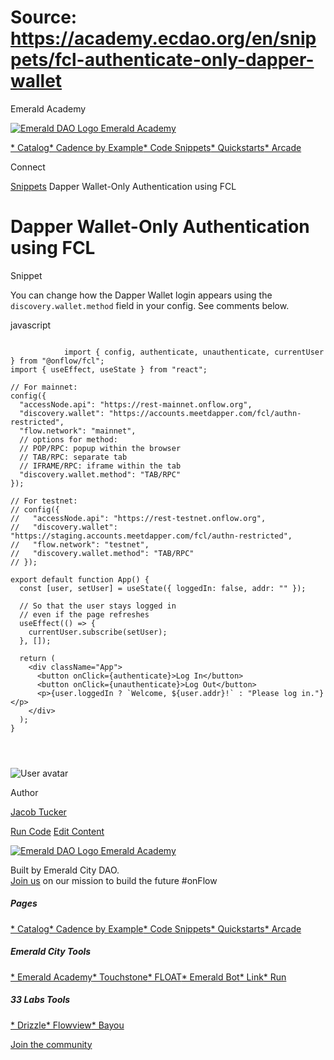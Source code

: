 # Source: https://academy.ecdao.org/en/snippets/fcl-authenticate-only-dapper-wallet

Emerald Academy





[![Emerald DAO Logo](/ea-logo.png)
Emerald Academy](/en/)


[* Catalog](/en/catalog)[* Cadence by Example](/en/cadence-by-example)[* Code Snippets](/en/snippets)[* Quickstarts](/en/quickstarts)[* Arcade](https://arcade.ecdao.org)

Connect



[Snippets](/en/snippets)
Dapper Wallet-Only Authentication using FCL

# Dapper Wallet-Only Authentication using FCL

Snippet

You can change how the Dapper Wallet login appears using the `discovery.wallet.method` field in your config. See comments below.

javascript

```
		
			import { config, authenticate, unauthenticate, currentUser } from "@onflow/fcl";
import { useEffect, useState } from "react";

// For mainnet:
config({
  "accessNode.api": "https://rest-mainnet.onflow.org",
  "discovery.wallet": "https://accounts.meetdapper.com/fcl/authn-restricted",
  "flow.network": "mainnet",
  // options for method:
  // POP/RPC: popup within the browser
  // TAB/RPC: separate tab
  // IFRAME/RPC: iframe within the tab
  "discovery.wallet.method": "TAB/RPC"
});

// For testnet:
// config({
//   "accessNode.api": "https://rest-testnet.onflow.org",
//   "discovery.wallet": "https://staging.accounts.meetdapper.com/fcl/authn-restricted",
//   "flow.network": "testnet",
//   "discovery.wallet.method": "TAB/RPC"
// });

export default function App() {
  const [user, setUser] = useState({ loggedIn: false, addr: "" });

  // So that the user stays logged in
  // even if the page refreshes
  useEffect(() => {
    currentUser.subscribe(setUser);
  }, []);

  return (
    <div className="App">
      <button onClick={authenticate}>Log In</button>
      <button onClick={unauthenticate}>Log Out</button>
      <p>{user.loggedIn ? `Welcome, ${user.addr}!` : "Please log in."}</p>
    </div>
  );
}

		 
	
```

![User avatar](/avatars/jacob.jpeg)

Author

[Jacob Tucker](https://twitter.com/jacobmtucker)

[Run Code](https://codesandbox.io/s/fcl-authenticate-only-dapper-wallet-5c27py?file=/src/App.js)
[Edit Content](https://github.com/emerald-dao/emerald-academy-v2/tree/main/src/lib/content/snippets/fcl-authenticate-only-dapper-wallet/readme.md)



[![Emerald DAO Logo](/ea-logo.png)
Emerald Academy](/en/)

Built by Emerald City DAO.  
[Join us](https://discord.gg/emerald-city-906264258189332541) on our mission to build the future #onFlow

##### Pages

[* Catalog](/en/catalog)[* Cadence by Example](/en/cadence-by-example)[* Code Snippets](/en/snippets)[* Quickstarts](/en/quickstarts)[* Arcade](https://arcade.ecdao.org)


##### Emerald City Tools

[* Emerald Academy](https://academy.ecdao.org/)[* Touchstone](https://touchstone.city/)[* FLOAT](https://floats.city/)[* Emerald Bot](https://bot.ecdao.org/)[* Link](https://link.ecdao.org/)[* Run](https://run.ecdao.org/)


##### 33 Labs Tools

[* Drizzle](https://drizzle33.app/)[* Flowview](https://flowview.app/)[* Bayou](https://bayou33.app/)

[Join the community](https://discord.gg/emerald-city-906264258189332541)